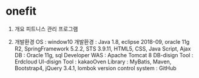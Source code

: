 # onefit
1. 개요
피트니스 관리 프로그램

2. 개발환경
OS : window10
개발환경 : Java 1.8, eclipse 2018-09, oracle 11g R2, SpringFramework 5.2.2, STS 3.9.11, HTML5, CSS, Java Script, Ajax
DB : Oracle 11g, sql Developer
WAS : Apache Tomcat 8
DB-disign Tool : Erdcloud
UI-disign Tool : kakaoOven
Library : MyBatis, Maven, Bootstrap4, jQuery 3.4.1, lombok
version control system : GitHub


